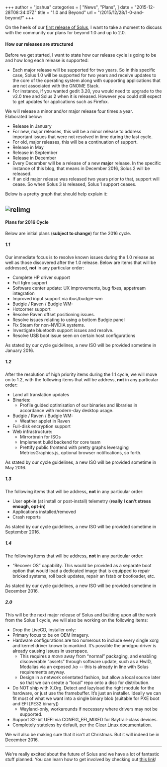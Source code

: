 +++
author = "joshua"
categories = [
"News",
"Plans",
]
date =  "2015-12-28T08:34:07Z"
title = "1.0 and Beyond"
url = "/2015/12/28/1-0-and-beyond/"
+++ 

On the heels of our [first release of Solus](https://solus-project.com/2015/12/27/solus-1-0-released/), I want to take a moment to discuss with the community our plans for beyond 1.0 and up to 2.0. 

#### How our releases are structured

Before we get started, I want to state how our release cycle is going to be and how long each release is supported:

- Each major release will be supported for two years. So in this specific case, Solus 1.0 will be supported for two years and receive updates to the core of the operating system along with supporting applications that are not associated with the GNOME Stack. 
- For instance, if you wanted gedit 3.20, you would need to upgrade to the v2.0 tree and Solus 2 when it is released. However you could still expect to get updates for applications such as Firefox.

We will release a minor and/or major release four times a year. Elaborated below: 
- Release in January 
- For new, major releases, this will be a minor release to address important issues that were not resolved in time during the last cycle.
- For old, major releases, this will be a continuation of support.
- Release in May
- Release in September
- Release in December 
- Every December will be a release of a new **major** release. In the specific instance of this blog, that means in December 2016, Solus 2 will be released.
- If an old major release was released two years prior to that, support will cease. So when Solus 3 is released, Solus 1 support ceases.

Below is a pretty graph that should help explain it:

![relimg](ReleasesLayout1.png)
---

#### Plans for 2016 Cycle

Below are initial plans (**subject to change**) for the 2016 cycle.

##### 1.1

Our immediate focus is to resolve known issues during the 1.0 release as well as those discovered after the 1.0 release. Below are items that will be addressed, **not** in any particular order:

- Complete HP driver support
- Full fglrx support
- Software center update: UX improvements, bug fixes, appstream integration
- Improved input support via ibus/budgie-wm
- Budgie / Raven / Budgie WM: 
- Hotcorner support
- Resolve Raven offset positioning issues.
- Resolve issues relating to using a bottom Budgie panel
- Fix Steam for non-NVIDIA systems.
- Investigate bluetooth support issues and resolve.
- Resolve USB boot issue seen on certain host configurations

As stated by our cycle guidelines, a new ISO will be provided sometime in January 2016.

##### 1.2

After the resolution of high priority items during the 1.1 cycle, we will move on to 1.2, with the following items that will be address, **not** in any particular order:

- Land all translation updates       
- Binaries: 
  - Profile guided optimisation of our binaries and libraries in accordance with modern-day desktop usage.
- Budgie / Raven / Budgie WM: 
  - Weather applet in Raven
- Full-disk encryption support
- Web infrastructure: 
  - Mirrorbrain for ISOs
  - Implement build backend for core team
  - Prettify public frontend with pretty graphs leveraging MetricsGraphics.js, optional browser notifications, so forth.

As stated by our cycle guidelines, a new ISO will be provided sometime in May 2016.

##### 1.3

The following items that will be address, **not** in any particular order:

- User **opt-in** (at install or post-install) telemetry (**really I can't stress enough, opt-in**) 
- Applications installed/removed
- Crash reports

As stated by our cycle guidelines, a new ISO will be provided sometime in September 2016.

##### 1.4

The following items that will be address, **not** in any particular order:

- “Recover OS” capability. This would be provided as a separate boot option that would load a dedicated image that is equipped to repair bricked systems, roll back updates, repair an fstab or bootloader, etc.

As stated by our cycle guidelines, a new ISO will be provided sometime in December 2016.

##### 2.0

This will be the next major release of Solus and building upon all the work from the Solus 1 cycle, we will also be working on the following items:

- Drop the LiveCD, installer only: 
- Primary focus to be on OEM imagery.
- Hardware configurations are too numerous to include every single xorg and kernel driver known to mankind. It’s possible the amdgpu driver is already causing issues in userspace.
  - This requires a *move* away from “normal” packaging, and enabling discoverable “assets” through software update, such as a HwID, Modalias via an exposed .ko -- this is already in line with Solus requirements anyway.
  - Design in a network orientated fashion, but allow a local source later so that we can create a “local” repo onto a disc for distribution.
- Do NOT ship with X.Org. Detect and lazyload the right module for the hardware, or just use the framebuffer. It’s just an installer. Ideally we can fit most of what we want into a single binary blob (suitable for PXE boot and EFI [PE32 binary])
  - Wayland-only, workarounds if necessary where drivers may not be supported.      
- Support 32-bit UEFI via CONFIG_EFI_MIXED for Baytrail-class devices.
- Completely stateless by default, per the [Clear Linux documentation](https://clearlinux.org/features/stateless).

We will also be making sure that it isn't at Christmas. But it will indeed be in December 2016.

---

We're really excited about the future of Solus and we have a lot of fantastic stuff planned. You can learn how to get involved by checking out [this link](https://wiki.solus-project.com/Getting_Involved)!